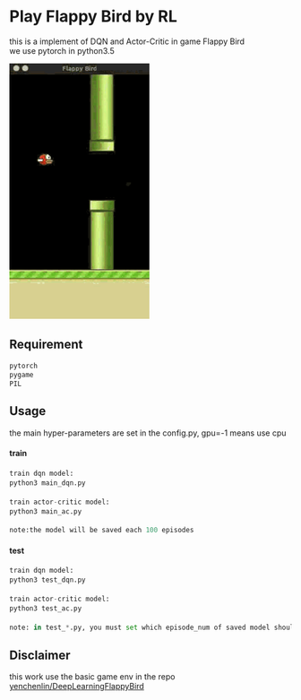 # Play Flappy Bird by RL  

this is a implement of DQN and Actor-Critic in game Flappy Bird  
we use pytorch in python3.5

<img src="./flappy_bird.gif" width="250">

## Requirement
```
pytorch
pygame
PIL
```

    
    
## Usage
the main hyper-parameters are set in the config.py, gpu=-1 means use cpu
#### train
```python
train dqn model:
python3 main_dqn.py

train actor-critic model:
python3 main_ac.py

note:the model will be saved each 100 episodes
```
#### test
```python
train dqn model:
python3 test_dqn.py

train actor-critic model:
python3 test_ac.py

note: in test_*.py, you must set which episode_num of saved model should be load to be tested
```

## Disclaimer
this work use the basic game env in the repo [yenchenlin/DeepLearningFlappyBird](https://github.com/yenchenlin/DeepLearningFlappyBird)
